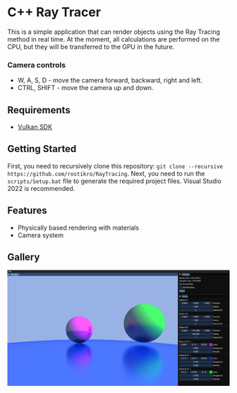 # C++ Ray Tracer

This is a simple application that can render objects using the Ray Tracing method in real time. At the moment, all calculations are performed on the CPU, but they will be transferred to the GPU in the future.

### Camera controls
- W, A, S, D - move the camera forward, backward, right and left.
- CTRL, SHIFT - move the camera up and down.

## Requirements
- [Vulkan SDK](https://vulkan.lunarg.com/sdk/home#windows)

## Getting Started
First, you need to recursively clone this repository: `git clone --recursive https://github.com/rostikro/RayTracing`. Next, you need to run the `scripts/Setup.bat` file to generate the required project files. Visual Studio 2022 is recommended.

## Features
- Physically based rendering with materials
- Camera system

## Gallery
![img1](https://github.com/rostikro/RayTracing/blob/master/images/img1.jpg)
